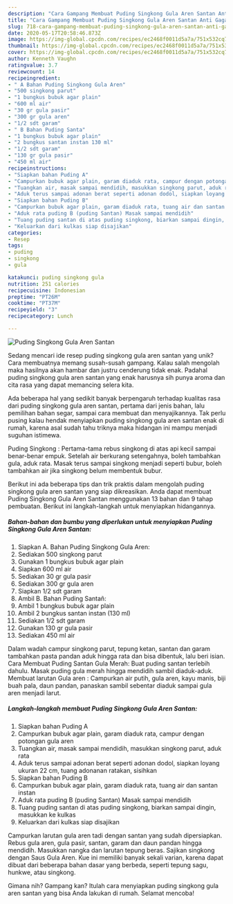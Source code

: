 ```yaml
---
description: "Cara Gampang Membuat Puding Singkong Gula Aren Santan Anti Gagal"
title: "Cara Gampang Membuat Puding Singkong Gula Aren Santan Anti Gagal"
slug: 718-cara-gampang-membuat-puding-singkong-gula-aren-santan-anti-gagal
date: 2020-05-17T20:58:46.873Z
image: https://img-global.cpcdn.com/recipes/ec2468f0011d5a7a/751x532cq70/puding-singkong-gula-aren-santan-foto-resep-utama.jpg
thumbnail: https://img-global.cpcdn.com/recipes/ec2468f0011d5a7a/751x532cq70/puding-singkong-gula-aren-santan-foto-resep-utama.jpg
cover: https://img-global.cpcdn.com/recipes/ec2468f0011d5a7a/751x532cq70/puding-singkong-gula-aren-santan-foto-resep-utama.jpg
author: Kenneth Vaughn
ratingvalue: 3.7
reviewcount: 14
recipeingredient:
- " A Bahan Puding Singkong Gula Aren"
- "500 singkong parut"
- "1 bungkus bubuk agar plain"
- "600 ml air"
- "30 gr gula pasir"
- "300 gr gula aren"
- "1/2 sdt garam"
- " B Bahan Puding Santa"
- "1 bungkus bubuk agar plain"
- "2 bungkus santan instan 130 ml"
- "1/2 sdt garam"
- "130 gr gula pasir"
- "450 ml air"
recipeinstructions:
- "Siapkan bahan Puding A"
- "Campurkan bubuk agar plain, garam diaduk rata, campur dengan potongan gula aren"
- "Tuangkan air, masak sampai mendidih, masukkan singkong parut, aduk rata"
- "Aduk terus sampai adonan berat seperti adonan dodol, siapkan loyang ukuran 22 cm, tuang adonanan ratakan, sisihkan"
- "Siapkan bahan Puding B"
- "Campurkan bubuk agar plain, garam diaduk rata, tuang air dan santan instan"
- "Aduk rata puding B (puding Santan) Masak sampai mendidih"
- "Tuang puding santan di atas puding singkong, biarkan sampai dingin, masukkan ke kulkas"
- "Keluarkan dari kulkas siap disajikan"
categories:
- Resep
tags:
- puding
- singkong
- gula

katakunci: puding singkong gula 
nutrition: 251 calories
recipecuisine: Indonesian
preptime: "PT26M"
cooktime: "PT37M"
recipeyield: "3"
recipecategory: Lunch

---
```



![Puding Singkong Gula Aren Santan](https://img-global.cpcdn.com/recipes/ec2468f0011d5a7a/751x532cq70/puding-singkong-gula-aren-santan-foto-resep-utama.jpg)

Sedang mencari ide resep puding singkong gula aren santan yang unik? Cara membuatnya memang susah-susah gampang. Kalau salah mengolah maka hasilnya akan hambar dan justru cenderung tidak enak. Padahal puding singkong gula aren santan yang enak harusnya sih punya aroma dan cita rasa yang dapat memancing selera kita.

Ada beberapa hal yang sedikit banyak berpengaruh terhadap kualitas rasa dari puding singkong gula aren santan, pertama dari jenis bahan, lalu pemilihan bahan segar, sampai cara membuat dan menyajikannya. Tak perlu pusing kalau hendak menyiapkan puding singkong gula aren santan enak di rumah, karena asal sudah tahu triknya maka hidangan ini mampu menjadi suguhan istimewa.

Puding Singkong : Pertama-tama rebus singkong di atas api kecil sampai benar-benar empuk. Setelah air berkurang setengahnya, boleh tambahkan gula, aduk rata. Masak terus sampai singkong menjadi seperti bubur, boleh tambahkan air jika singkong belum membentuk bubur.


Berikut ini ada beberapa tips dan trik praktis dalam mengolah puding singkong gula aren santan yang siap dikreasikan. Anda dapat membuat Puding Singkong Gula Aren Santan menggunakan 13 bahan dan 9 tahap pembuatan. Berikut ini langkah-langkah untuk menyiapkan hidangannya.

<!--inarticleads1-->

##### Bahan-bahan dan bumbu yang diperlukan untuk menyiapkan Puding Singkong Gula Aren Santan:

1. Siapkan  A. Bahan Puding Singkong Gula Aren:
1. Sediakan 500 singkong parut
1. Gunakan 1 bungkus bubuk agar plain
1. Siapkan 600 ml air
1. Sediakan 30 gr gula pasir
1. Sediakan 300 gr gula aren
1. Siapkan 1/2 sdt garam
1. Ambil  B. Bahan Puding Santañ:
1. Ambil 1 bungkus bubuk agar plain
1. Ambil 2 bungkus santan instan (130 ml)
1. Sediakan 1/2 sdt garam
1. Gunakan 130 gr gula pasir
1. Sediakan 450 ml air


Dalam wadah campur singkong parut, tepung ketan, santan dan garam tambahkan pasta pandan aduk hingga rata dan bisa dibentuk, lalu beri isian. Cara Membuat Puding Santan Gula Merah: Buat puding santan terlebih dahulu. Masak puding gula merah hingga mendidih sambil diaduk-aduk. Membuat larutan Gula aren : Campurkan air putih, gula aren, kayu manis, biji buah pala, daun pandan, panaskan sambil sebentar diaduk sampai gula aren menjadi larut. 

<!--inarticleads2-->

##### Langkah-langkah membuat Puding Singkong Gula Aren Santan:

1. Siapkan bahan Puding A
1. Campurkan bubuk agar plain, garam diaduk rata, campur dengan potongan gula aren
1. Tuangkan air, masak sampai mendidih, masukkan singkong parut, aduk rata
1. Aduk terus sampai adonan berat seperti adonan dodol, siapkan loyang ukuran 22 cm, tuang adonanan ratakan, sisihkan
1. Siapkan bahan Puding B
1. Campurkan bubuk agar plain, garam diaduk rata, tuang air dan santan instan
1. Aduk rata puding B (puding Santan) Masak sampai mendidih
1. Tuang puding santan di atas puding singkong, biarkan sampai dingin, masukkan ke kulkas
1. Keluarkan dari kulkas siap disajikan


Campurkan larutan gula aren tadi dengan santan yang sudah dipersiapkan. Rebus gula aren, gula pasir, santan, garam dan daun pandan hingga mendidih. Masukkan nangka dan larutan tepung beras. Sajikan singkong dengan Saus Gula Aren. Kue ini memiliki banyak sekali varian, karena dapat dibuat dari beberapa bahan dasar yang berbeda, seperti tepung sagu, hunkwe, atau singkong. 

Gimana nih? Gampang kan? Itulah cara menyiapkan puding singkong gula aren santan yang bisa Anda lakukan di rumah. Selamat mencoba!
